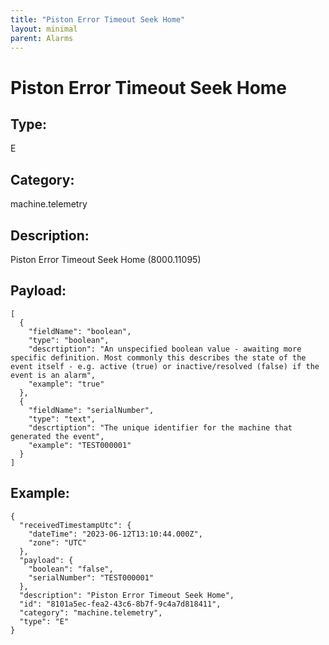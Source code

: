 ```yaml
---
title: "Piston Error Timeout Seek Home"
layout: minimal
parent: Alarms
---
```


# Piston Error Timeout Seek Home

## Type:

E

## Category:

machine.telemetry

## Description: 

Piston Error Timeout Seek Home (8000.11095)

## Payload:

```
[
  {
    "fieldName": "boolean",
    "type": "boolean",
    "descrtiption": "An unspecified boolean value - awaiting more specific definition. Most commonly this describes the state of the event itself - e.g. active (true) or inactive/resolved (false) if the event is an alarm",
    "example": "true"
  },
  {
    "fieldName": "serialNumber",
    "type": "text",
    "descrtiption": "The unique identifier for the machine that generated the event",
    "example": "TEST000001"
  }
]
```

## Example:

```
{
  "receivedTimestampUtc": {
    "dateTime": "2023-06-12T13:10:44.000Z",
    "zone": "UTC"
  },
  "payload": {
    "boolean": "false",
    "serialNumber": "TEST000001"
  },
  "description": "Piston Error Timeout Seek Home",
  "id": "8101a5ec-fea2-43c6-8b7f-9c4a7d818411",
  "category": "machine.telemetry",
  "type": "E"
}
```
